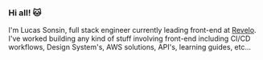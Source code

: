 ### Hi all! 🐱

I'm Lucas Sonsin, full stack engineer currently leading front-end at [Revelo](https://www.revelo.com/). I've worked building any kind of stuff involving front-end including CI/CD workflows, Design System's, AWS solutions, API's, learning guides, etc...
